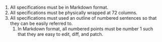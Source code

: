 
1.  All specifications must be in Markdown format.
1.  All specifications must be physically wrapped at 72 columns.
1.  All specifications must used an outline of numbered sentences so
    that they can be easily referred to.
    1.  In Markdown format, all numbered points must be number 1 such
        that they are easy to edit, diff, and patch.

